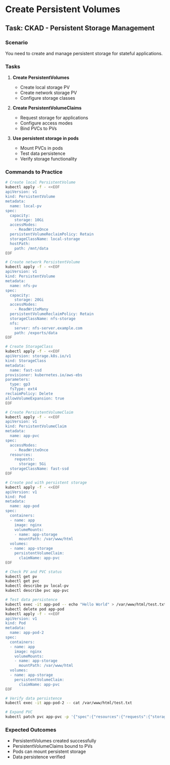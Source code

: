 # Create Persistent Volumes

## Task: CKAD - Persistent Storage Management

### Scenario
You need to create and manage persistent storage for stateful applications.

### Tasks
1. **Create PersistentVolumes**
   - Create local storage PV
   - Create network storage PV
   - Configure storage classes

2. **Create PersistentVolumeClaims**
   - Request storage for applications
   - Configure access modes
   - Bind PVCs to PVs

3. **Use persistent storage in pods**
   - Mount PVCs in pods
   - Test data persistence
   - Verify storage functionality

### Commands to Practice
```bash
# Create local PersistentVolume
kubectl apply -f - <<EOF
apiVersion: v1
kind: PersistentVolume
metadata:
  name: local-pv
spec:
  capacity:
    storage: 10Gi
  accessModes:
    - ReadWriteOnce
  persistentVolumeReclaimPolicy: Retain
  storageClassName: local-storage
  hostPath:
    path: /mnt/data
EOF

# Create network PersistentVolume
kubectl apply -f - <<EOF
apiVersion: v1
kind: PersistentVolume
metadata:
  name: nfs-pv
spec:
  capacity:
    storage: 20Gi
  accessModes:
    - ReadWriteMany
  persistentVolumeReclaimPolicy: Retain
  storageClassName: nfs-storage
  nfs:
    server: nfs-server.example.com
    path: /exports/data
EOF

# Create StorageClass
kubectl apply -f - <<EOF
apiVersion: storage.k8s.io/v1
kind: StorageClass
metadata:
  name: fast-ssd
provisioner: kubernetes.io/aws-ebs
parameters:
  type: gp3
  fsType: ext4
reclaimPolicy: Delete
allowVolumeExpansion: true
EOF

# Create PersistentVolumeClaim
kubectl apply -f - <<EOF
apiVersion: v1
kind: PersistentVolumeClaim
metadata:
  name: app-pvc
spec:
  accessModes:
    - ReadWriteOnce
  resources:
    requests:
      storage: 5Gi
  storageClassName: fast-ssd
EOF

# Create pod with persistent storage
kubectl apply -f - <<EOF
apiVersion: v1
kind: Pod
metadata:
  name: app-pod
spec:
  containers:
  - name: app
    image: nginx
    volumeMounts:
    - name: app-storage
      mountPath: /var/www/html
  volumes:
  - name: app-storage
    persistentVolumeClaim:
      claimName: app-pvc
EOF

# Check PV and PVC status
kubectl get pv
kubectl get pvc
kubectl describe pv local-pv
kubectl describe pvc app-pvc

# Test data persistence
kubectl exec -it app-pod -- echo "Hello World" > /var/www/html/test.txt
kubectl delete pod app-pod
kubectl apply -f - <<EOF
apiVersion: v1
kind: Pod
metadata:
  name: app-pod-2
spec:
  containers:
  - name: app
    image: nginx
    volumeMounts:
    - name: app-storage
      mountPath: /var/www/html
  volumes:
  - name: app-storage
    persistentVolumeClaim:
      claimName: app-pvc
EOF

# Verify data persistence
kubectl exec -it app-pod-2 -- cat /var/www/html/test.txt

# Expand PVC
kubectl patch pvc app-pvc -p '{"spec":{"resources":{"requests":{"storage":"10Gi"}}}}'
```

### Expected Outcomes
- PersistentVolumes created successfully
- PersistentVolumeClaims bound to PVs
- Pods can mount persistent storage
- Data persistence verified
